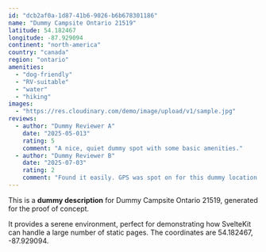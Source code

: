 ```yaml
---
id: "dcb2af0a-1d87-41b6-9026-b6b678301186"
name: "Dummy Campsite Ontario 21519"
latitude: 54.182467
longitude: -87.929094
continent: "north-america"
country: "canada"
region: "ontario"
amenities:
  - "dog-friendly"
  - "RV-suitable"
  - "water"
  - "hiking"
images:
  - "https://res.cloudinary.com/demo/image/upload/v1/sample.jpg"
reviews:
  - author: "Dummy Reviewer A"
    date: "2025-05-013"
    rating: 5
    comment: "A nice, quiet dummy spot with some basic amenities."
  - author: "Dummy Reviewer B"
    date: "2025-07-03"
    rating: 2
    comment: "Found it easily. GPS was spot on for this dummy location."
---
```


This is a **dummy description** for Dummy Campsite Ontario 21519, generated for the proof of concept.

It provides a serene environment, perfect for demonstrating how SvelteKit can handle a large number of static pages. The coordinates are 54.182467, -87.929094.
